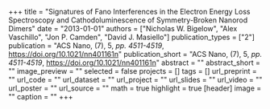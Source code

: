 +++
title = "Signatures of Fano Interferences in the Electron Energy Loss Spectroscopy and Cathodoluminescence of Symmetry-Broken Nanorod Dimers"
date = "2013-01-01"
authors = ["Nicholas W. Bigelow", "Alex Vaschillo", "Jon P. Camden", "David J. Masiello"]
publication_types = ["2"]
publication = "ACS Nano, (7), 5, _pp. 4511-4519_, https://doi.org/10.1021/nn401161n"
publication_short = "ACS Nano, (7), 5, _pp. 4511-4519_, https://doi.org/10.1021/nn401161n"
abstract = ""
abstract_short = ""
image_preview = ""
selected = false
projects = []
tags = []
url_preprint = ""
url_code = ""
url_dataset = ""
url_project = ""
url_slides = ""
url_video = ""
url_poster = ""
url_source = ""
math = true
highlight = true
[header]
image = ""
caption = ""
+++
